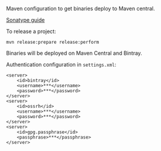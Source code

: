 Maven configuration to get binaries deploy to Maven central.

[Sonatype guide](http://central.sonatype.org/pages/apache-maven.html)  

To release a project:

    mvn release:prepare release:perform
    
Binaries will be deployed on Maven Central and Bintray.

Authentication configuration in `settings.xml`:

    <server>
        <id>bintray</id>
        <username>***</username>
        <password>***</password>
	</server>
	<server>
        <id>ossrh</id>
        <username>***</username>
        <password>***</password>
    </server>
    <server>
        <id>gpg.passphrase</id>
        <passphrase>***</passphrase>
    </server>